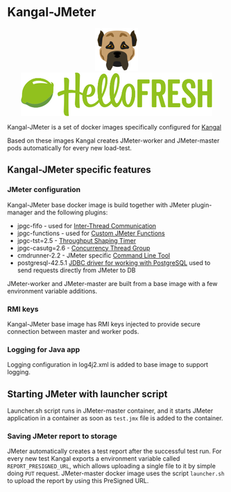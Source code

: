 # Kangal-JMeter
<p align="center">  
<img src="./kangal_logo.svg" height="100">
<img src="./hellofresh.svg" height="100">
</p>

Kangal-JMeter is a set of docker images specifically configured for [Kangal](https://github.com/hellofresh/kangal)

Based on these images Kangal creates JMeter-worker and JMeter-master pods automatically for every new load-test.

## Kangal-JMeter specific features

### JMeter configuration
Kangal-JMeter base docker image is build together with JMeter plugin-manager and the following plugins:
- jpgc-fifo - used for [Inter-Thread Communication](https://jmeter-plugins.org/wiki/InterThreadCommunication/)
- jpgc-functions - used for [Custom JMeter Functions](https://jmeter-plugins.org/wiki/Functions/)
- jpgc-tst=2.5 - [Throughput Shaping Timer](https://jmeter-plugins.org/wiki/ThroughputShapingTimer/)
- jpgc-casutg=2.6 - [Concurrency Thread Group](https://jmeter-plugins.org/wiki/ConcurrencyThreadGroup/#Concurrency-Thread-Group)
- cmdrunner-2.2 - JMeter specific [Command Line Tool](https://jmeter-plugins.org/wiki/JMeterPluginsCMD/#JMeterPluginsCMD-Command-Line-Tool)
- postgresql-42.5.1 [JDBC driver for working with PostgreSQL](https://jdbc.postgresql.org/download.html) used to send requests directly from JMeter to DB

JMeter-worker and JMeter-master are built from a base image with a few environment variable additions.

### RMI keys
Kangal-JMeter base image has RMI keys injected to provide secure connection between master and worker pods.

### Logging for Java app
Logging configuration in log4j2.xml is added to base image to support logging.

## Starting JMeter with launcher script
Launcher.sh script runs in JMeter-master container, and it starts JMeter application in a container as soon as `test.jmx` file is added to the container.

### Saving JMeter report to storage
JMeter automatically creates a test report after the successful test run.
For every new test Kangal exports a environment variable called `REPORT_PRESIGNED_URL`, which allows uploading a single file to it by simple doing `PUT` request.
JMeter-master docker image uses the script `launcher.sh` to upload the report by using this PreSigned URL.
